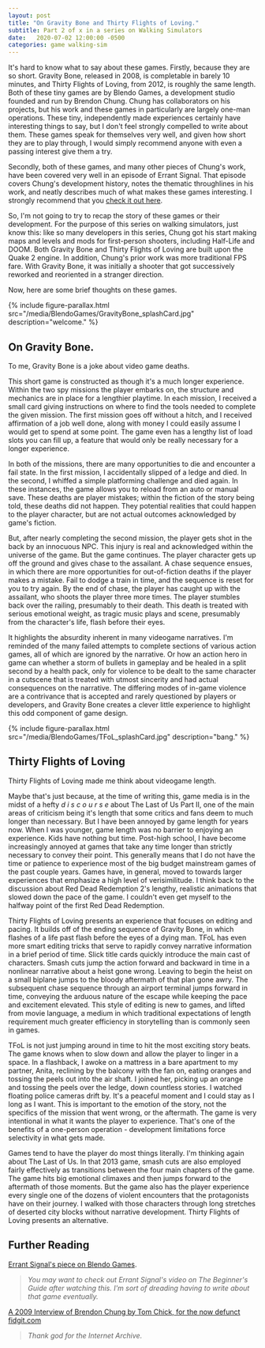 ```yaml
---
layout: post
title: "On Gravity Bone and Thirty Flights of Loving."
subtitle: Part 2 of x in a series on Walking Simulators
date:   2020-07-02 12:00:00 -0500
categories: game walking-sim
---
```


It's hard to know what to say about these games. Firstly, because they are so short. Gravity Bone, released in 2008, is completable in barely 10 minutes, and Thirty Flights of Loving, from 2012, is roughly the same length. Both of these tiny games are by Blendo Games, a development studio founded and run by Brendon Chung. Chung has collaborators on his projects, but his work and these games in particularly are largely one-man operations. These tiny, independently made experiences certainly have interesting things to say, but I don't feel strongly compelled to write about them. These games speak for themselves very well, and given how short they are to play through, I would simply recommend anyone with even a passing interest give them a try.

Secondly, both of these games, and many other pieces of Chung's work, have been covered very well in an episode of Errant Signal. That episode covers Chung's development history, notes the thematic throughlines in his work, and neatly describes much of what makes these games interesting. I strongly recommend that you [check it out here](https://www.youtube.com/watch?v=xa2fA0OCSNw).

So, I'm not going to try to recap the story of these games or their development. For the purpose of this series on walking simulators, just know this: like so many developers in this series, Chung got his start making maps and levels and mods for first-person shooters, including Half-Life and DOOM. Both Gravity Bone and Thirty Flights of Loving are built upon the Quake 2 engine. In addition, Chung's prior work was more traditional FPS fare. With Gravity Bone, it was initially a shooter that got successively reworked and reoriented in a stranger direction.

Now, here are some brief thoughts on these games.

{% include figure-parallax.html src="/media/BlendoGames/GravityBone_splashCard.jpg" description="welcome." %}

## On Gravity Bone.

To me, Gravity Bone is a joke about video game deaths.

This short game is constructed as though it's a much longer experience. Within the two spy missions the player embarks on, the structure and mechanics are in place for a lengthier playtime. In each mission, I received a small card giving instructions on where to find the tools needed to complete the given mission. The first mission goes off without a hitch, and I received affirmation of a job well done, along with money I could easily assume I would get to spend at some point. The game even has a lengthy list of load slots you can fill up, a feature that would only be really necessary for a longer experience.

In both of the missions, there are many opportunities to die and encounter a fail state. In the first mission, I accidentally slipped of a ledge and died. In the second, I whiffed a simple platforming challenge and died again. In these instances, the game allows you to reload from an auto or manual save. These deaths are player mistakes; within the fiction of the story being told, these deaths did not happen. They potential realities that could happen to the player character, but are not actual outcomes acknowledged by game's fiction. 

But, after nearly completing the second mission, the player gets shot in the back by an innocuous NPC. This injury is real and acknowledged within the universe of the game. But the game continues. The player character gets up off the ground and gives chase to the assailant. A chase sequence ensues, in which there are more opportunities for out-of-fiction deaths if the player makes a mistake. Fail to dodge a train in time, and the sequence is reset for you to try again. By the end of chase, the player has caught up with the assailant, who shoots the player three more times. The player stumbles back over the railing, presumably to their death. This death is treated with serious emotional weight, as tragic music plays and scene, presumably from the character's life, flash before their eyes.

It highlights the absurdity inherent in many videogame narratives. I'm reminded of the many failed attempts to complete sections of various action games, all of which are ignored by the narrative. Or how an action hero in game can whether a storm of bullets in gameplay and be healed in a split second by a health pack, only for violence to be dealt to the same character in a cutscene that is treated with utmost sincerity and had actual consequences on the narrative. The differing modes of in-game violence are a contrivance that is accepted and rarely questioned by players or developers, and Gravity Bone creates a clever little experience to highlight this odd component of game design.

{% include figure-parallax.html src="/media/BlendoGames/TFoL_splashCard.jpg" description="bang." %}

## Thirty Flights of Loving

Thirty Flights of Loving made me think about videogame length.

Maybe that's just because, at the time of writing this, game media is in the midst of a hefty *d i s c o u r s e* about The Last of Us Part II, one of the main areas of criticism being it's length that some critics and fans deem to much longer than necessary. But I have been annoyed by game length for years now. When I was younger, game length was no barrier to enjoying an experience. Kids have nothing but time. Post-high school, I have become increasingly annoyed at games that take any time longer than strictly necessary to convey their point. This generally means that I do not have the time or patience to experience most of the big budget mainstream games of the past couple years. Games have, in general, moved to towards larger experiences that emphasize a high level of verisimilitude. I think back to the discussion about Red Dead Redemption 2's lengthy, realistic animations that slowed down the pace of the game. I couldn't even get myself to the halfway point of the first Red Dead Redemption.

Thirty Flights of Loving presents an experience that focuses on editing and pacing. It builds off of the ending sequence of Gravity Bone, in which flashes of a life past flash before the eyes of a dying man. TFoL has even more smart editing tricks that serve to rapidly convey narrative information in a brief period of time. Slick title cards quickly introduce the main cast of characters. Smash cuts jump the action forward and backward in time in a nonlinear narrative about a heist gone wrong. Leaving to begin the heist on a small biplane jumps to the bloody aftermath of that plan gone awry. The subsequent chase sequence through an airport terminal jumps forward in time, conveying the arduous nature of the escape while keeping the pace and excitement elevated. This style of editing is new to games, and lifted from movie language, a medium in which traditional expectations of length requirement much greater efficiency in storytelling than is commonly seen in games.

TFoL is not just jumping around in time to hit the most exciting story beats. The game knows when to slow down and allow the player to linger in a space. In a flashback, I awoke on a mattress in a bare apartment to my partner, Anita, reclining by the balcony with the fan on, eating oranges and tossing the peels out into the air shaft. I joined her, picking up an orange and tossing the peels over the ledge, down countless stories. I watched floating police cameras drift by. It's a peaceful moment and I could stay as I long as I want. This is important to the emotion of the story, not the specifics of the mission that went wrong, or the aftermath. The game is very intentional in what it wants the player to experience. That's one of the benefits of a one-person operation - development limitations force selectivity in what gets made.

Games tend to have the player do most things literally. I'm thinking again about The Last of Us. In that 2013 game, smash cuts are also employed fairly effectively as transitions between the four main chapters of the game. The game hits big emotional climaxes and then jumps forward to the aftermath of those moments. But the game also has the player experience every single one of the dozens of violent encounters that the protagonists have on their journey. I walked with those characters through long stretches of deserted city blocks without narrative development. Thirty Flights of Loving presents an alternative.

## Further Reading

[Errant Signal's piece on Blendo Games](https://www.youtube.com/watch?v=xa2fA0OCSNw).

> *You may want to check out Errant Signal's video on The Beginner's Guide after watching this. I'm sort of dreading having to write about that game eventually.*

[A 2009 Interview of Brendon Chung by Tom Chick, for the now defunct fidgit.com](https://web.archive.org/web/20090227075049/http://fidgit.com/archives/2009/01/the-man-behind-the-strange-won.php)

> *Thank god for the Internet Archive.*

